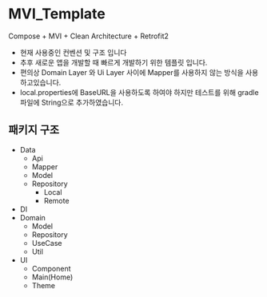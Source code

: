 # MVI_Template
Compose + MVI + Clean Architecture + Retrofit2

- 현재 사용중인 컨벤션 및 구조 입니다
- 추후 새로운 앱을 개발할 때 빠르게 개발하기 위한 템플릿 입니다.
- 편의상 Domain Layer 와 Ui Layer 사이에 Mapper를 사용하지 않는 방식을 사용하고있습니다.
- local.properties에 BaseURL을 사용하도록 하여야 하지만 테스트를 위해 gradle파일에 String으로 추가하였습니다.

## 패키지 구조
- Data
  - Api
  - Mapper
  - Model
  - Repository
    - Local
    - Remote
- DI
- Domain
  - Model
  - Repository
  - UseCase
  - Util
- UI
  - Component
  - Main(Home)
  - Theme
